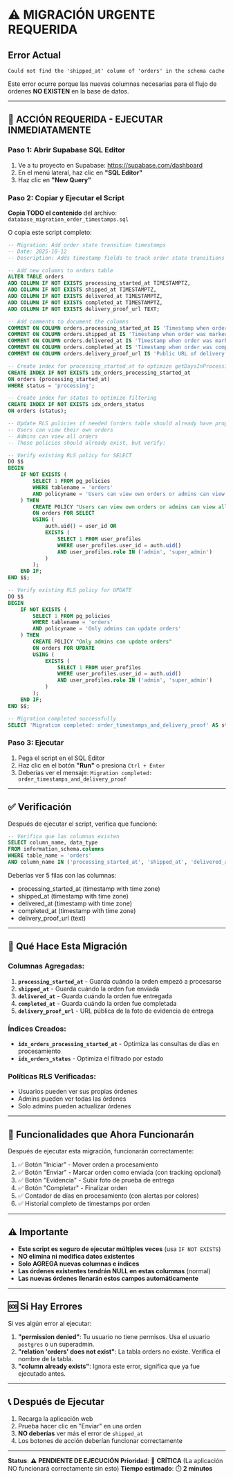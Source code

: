 # ⚠️ MIGRACIÓN URGENTE REQUERIDA

## Error Actual
```
Could not find the 'shipped_at' column of 'orders' in the schema cache
```

Este error ocurre porque las nuevas columnas necesarias para el flujo de órdenes **NO EXISTEN** en la base de datos.

---

## 🚨 ACCIÓN REQUERIDA - EJECUTAR INMEDIATAMENTE

### Paso 1: Abrir Supabase SQL Editor

1. Ve a tu proyecto en Supabase: https://supabase.com/dashboard
2. En el menú lateral, haz clic en **"SQL Editor"**
3. Haz clic en **"New Query"**

### Paso 2: Copiar y Ejecutar el Script

**Copia TODO el contenido** del archivo: `database_migration_order_timestamps.sql`

O copia este script completo:

```sql
-- Migration: Add order state transition timestamps
-- Date: 2025-10-12
-- Description: Adds timestamp fields to track order state transitions and delivery proof

-- Add new columns to orders table
ALTER TABLE orders
ADD COLUMN IF NOT EXISTS processing_started_at TIMESTAMPTZ,
ADD COLUMN IF NOT EXISTS shipped_at TIMESTAMPTZ,
ADD COLUMN IF NOT EXISTS delivered_at TIMESTAMPTZ,
ADD COLUMN IF NOT EXISTS completed_at TIMESTAMPTZ,
ADD COLUMN IF NOT EXISTS delivery_proof_url TEXT;

-- Add comments to document the columns
COMMENT ON COLUMN orders.processing_started_at IS 'Timestamp when order status changed to processing (after payment validation)';
COMMENT ON COLUMN orders.shipped_at IS 'Timestamp when order was marked as shipped';
COMMENT ON COLUMN orders.delivered_at IS 'Timestamp when order was marked as delivered (with proof)';
COMMENT ON COLUMN orders.completed_at IS 'Timestamp when order was completed';
COMMENT ON COLUMN orders.delivery_proof_url IS 'Public URL of delivery proof image uploaded to Supabase Storage';

-- Create index for processing_started_at to optimize getDaysInProcessing queries
CREATE INDEX IF NOT EXISTS idx_orders_processing_started_at
ON orders (processing_started_at)
WHERE status = 'processing';

-- Create index for status to optimize filtering
CREATE INDEX IF NOT EXISTS idx_orders_status
ON orders (status);

-- Update RLS policies if needed (orders table should already have proper RLS)
-- Users can view their own orders
-- Admins can view all orders
-- These policies should already exist, but verify:

-- Verify existing RLS policy for SELECT
DO $$
BEGIN
    IF NOT EXISTS (
        SELECT 1 FROM pg_policies
        WHERE tablename = 'orders'
        AND policyname = 'Users can view own orders or admins can view all'
    ) THEN
        CREATE POLICY "Users can view own orders or admins can view all"
        ON orders FOR SELECT
        USING (
            auth.uid() = user_id OR
            EXISTS (
                SELECT 1 FROM user_profiles
                WHERE user_profiles.user_id = auth.uid()
                AND user_profiles.role IN ('admin', 'super_admin')
            )
        );
    END IF;
END $$;

-- Verify existing RLS policy for UPDATE
DO $$
BEGIN
    IF NOT EXISTS (
        SELECT 1 FROM pg_policies
        WHERE tablename = 'orders'
        AND policyname = 'Only admins can update orders'
    ) THEN
        CREATE POLICY "Only admins can update orders"
        ON orders FOR UPDATE
        USING (
            EXISTS (
                SELECT 1 FROM user_profiles
                WHERE user_profiles.user_id = auth.uid()
                AND user_profiles.role IN ('admin', 'super_admin')
            )
        );
    END IF;
END $$;

-- Migration completed successfully
SELECT 'Migration completed: order_timestamps_and_delivery_proof' AS status;
```

### Paso 3: Ejecutar

1. Pega el script en el SQL Editor
2. Haz clic en el botón **"Run"** o presiona `Ctrl + Enter`
3. Deberías ver el mensaje: `Migration completed: order_timestamps_and_delivery_proof`

---

## ✅ Verificación

Después de ejecutar el script, verifica que funcionó:

```sql
-- Verifica que las columnas existen
SELECT column_name, data_type
FROM information_schema.columns
WHERE table_name = 'orders'
AND column_name IN ('processing_started_at', 'shipped_at', 'delivered_at', 'completed_at', 'delivery_proof_url');
```

Deberías ver 5 filas con las columnas:
- processing_started_at (timestamp with time zone)
- shipped_at (timestamp with time zone)
- delivered_at (timestamp with time zone)
- completed_at (timestamp with time zone)
- delivery_proof_url (text)

---

## 🎯 Qué Hace Esta Migración

### Columnas Agregadas:

1. **`processing_started_at`** - Guarda cuándo la orden empezó a procesarse
2. **`shipped_at`** - Guarda cuándo la orden fue enviada
3. **`delivered_at`** - Guarda cuándo la orden fue entregada
4. **`completed_at`** - Guarda cuándo la orden fue completada
5. **`delivery_proof_url`** - URL pública de la foto de evidencia de entrega

### Índices Creados:

- **`idx_orders_processing_started_at`** - Optimiza las consultas de días en procesamiento
- **`idx_orders_status`** - Optimiza el filtrado por estado

### Políticas RLS Verificadas:

- Usuarios pueden ver sus propias órdenes
- Admins pueden ver todas las órdenes
- Solo admins pueden actualizar órdenes

---

## 🔧 Funcionalidades que Ahora Funcionarán

Después de ejecutar esta migración, funcionarán correctamente:

1. ✅ Botón "Iniciar" - Mover orden a procesamiento
2. ✅ Botón "Enviar" - Marcar orden como enviada (con tracking opcional)
3. ✅ Botón "Evidencia" - Subir foto de prueba de entrega
4. ✅ Botón "Completar" - Finalizar orden
5. ✅ Contador de días en procesamiento (con alertas por colores)
6. ✅ Historial completo de timestamps por orden

---

## ⚠️ Importante

- **Este script es seguro de ejecutar múltiples veces** (usa `IF NOT EXISTS`)
- **NO elimina ni modifica datos existentes**
- **Solo AGREGA nuevas columnas e índices**
- **Las órdenes existentes tendrán NULL en estas columnas** (normal)
- **Las nuevas órdenes llenarán estos campos automáticamente**

---

## 🆘 Si Hay Errores

Si ves algún error al ejecutar:

1. **"permission denied"**: Tu usuario no tiene permisos. Usa el usuario `postgres` o un superadmin.
2. **"relation 'orders' does not exist"**: La tabla orders no existe. Verifica el nombre de la tabla.
3. **"column already exists"**: Ignora este error, significa que ya fue ejecutado antes.

---

## 📞 Después de Ejecutar

1. Recarga la aplicación web
2. Prueba hacer clic en "Enviar" en una orden
3. **NO deberías** ver más el error de `shipped_at`
4. Los botones de acción deberían funcionar correctamente

---

**Status**: ⚠️ **PENDIENTE DE EJECUCIÓN**
**Prioridad**: 🔴 **CRÍTICA** (La aplicación NO funcionará correctamente sin esto)
**Tiempo estimado**: ⏱️ **2 minutos**
